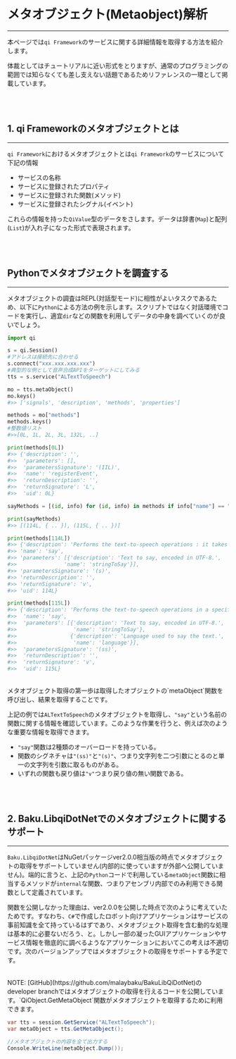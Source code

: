 # メタオブジェクト(Metaobject)解析
- - -

本ページでは`qi Framework`のサービスに関する詳細情報を取得する方法を紹介します。

体裁としてはチュートリアルに近い形式をとりますが、通常のプログラミングの範囲では知らなくても差し支えない話題であるためリファレンスの一環として掲載しています。


<br/><br/>
## 1. qi Frameworkのメタオブジェクトとは
- - -
`qi Framework`におけるメタオブジェクトとは`qi Framework`のサービスについて下記の情報

- サービスの名称
- サービスに登録されたプロパティ
- サービスに登録された関数(メソッド)
- サービスに登録されたシグナル(イベント)

これらの情報を持った`QiValue`型のデータをさします。データは辞書(`Map`)と配列(`List`)が入れ子になった形式で表現されます。


<br/><br/>
## Pythonでメタオブジェクトを調査する
- - -
メタオブジェクトの調査はREPL(対話型モード)に相性がよいタスクであるため、以下に`Python`による方法の例を示します。スクリプトではなく対話環境でコードを実行し、適宜`dir`などの関数を利用してデータの中身を調べていくのが良いでしょう。

```python
import qi

s = qi.Session()
#アドレスは接続先に合わせる
s.connect("xxx.xxx.xxx.xxx")
#典型的な例として音声合成APIをターゲットにしてみる
tts = s.service("ALTextToSpeech")

mo = tts.metaObject()
mo.keys()
#>> ['signals', 'description', 'methods', 'properties']

methods = mo["methods"]
methods.keys()
#整数値リスト
#>>[0L, 1L, 2L, 3L, 132L, ..]

print(methods[0L])
#>> {'description': '', 
#>>  'parameters': [], 
#>>  'parametersSignature': '(IIL)', 
#>>  'name': 'registerEvent', 
#>>  'returnDescription': '', 
#>>  'returnSignature': 'L', 
#>>  'uid': 0L}

sayMethods = [(id, info) for (id, info) in methods if info["name"] == "say"]

print(sayMethods)
#>> [(114L, { .. }), (115L, { .. })]

print(methods[114L])
#>> {'description': 'Performs the text-to-speech operations : it takes a std::string as input and outputs a sound in both speakers. String encoding must be UTF8.',
#>> 'name': 'say',
#>> 'parameters': [{'description': 'Text to say, encoded in UTF-8.',
#>>               'name': 'stringToSay'}],
#>> 'parametersSignature': '(s)',
#>> 'returnDescription': '',
#>> 'returnSignature': 'v',
#>> 'uid': 114L}

print(methods[115L])
#>> {'description': 'Performs the text-to-speech operations in a specific language: it takes a std::string as input and outputs a sound in both speakers. String encoding must be UTF8. Once the text is said, the language is set back to its initial value.',
#>>  'name': 'say',
#>>  'parameters': [{'description': 'Text to say, encoded in UTF-8.',
#>>                  'name': 'stringToSay'},
#>>                 {'description': 'Language used to say the text.',
#>>                  'name': 'language'}],
#>>  'parametersSignature': '(ss)',
#>>  'returnDescription': '',
#>>  'returnSignature': 'v',
#>>  'uid': 115L}

```

<br/>
メタオブジェクト取得の第一歩は取得したオブジェクトの`metaObject`関数を呼び出し、結果を取得することです。

上記の例では`ALTextToSpeech`のメタオブジェクトを取得し、`"say"`という名前の関数に関する情報を確認しています。このような作業を行うと、例えば次のような重要な情報を取得できます。

- `"say"`関数は2種類のオーバーロードを持っている。
- 関数のシグネチャは`"(ss)"`と`"(s)"`、つまり文字列を二つ引数にとるのと単一の文字列を引数に取るものがある。
- いずれの関数も戻り値は`"v"`つまり戻り値の無い関数である。




<br/><br/>
## 2. Baku.LibqiDotNetでのメタオブジェクトに関するサポート
- - -

`Baku.LibqiDotNet`はNuGetパッケージver2.0.0相当版の時点でメタオブジェクトの取得をサポートしていません(内部的に使っていますが外部へ公開していません)。端的に言うと、上記の`Python`コードで利用している`metaObject`関数に相当するメソッドが`internal`な関数、つまりアセンブリ内部でのみ利用できる関数として定義されています。

関数を公開しなかった理由は、ver2.0.0を公開した時点で次のように考えていたためです。すなわち、`C#`で作成したロボット向けアプリケーションはサービスの事前知識を全て持っているはずであり、メタオブジェクト取得を含む動的な処理は基本的に必要ないだろう、と。しかし一部の凝ったGUIアプリケーションやサービス情報を徹底的に調べるようなアプリケーションにおいてこの考えは不適切です。次のバージョンアップではメタオブジェクトの取得をサポートする予定です。

<br/>
NOTE: [GitHub](https://github.com/malaybaku/BakuLibQiDotNet)のdeveloper branchではメタオブジェクトの取得を行えるコードを公開しています。`QiObject.GetMetaObject`関数がメタオブジェクトを取得するために利用できます。

```csharp
var tts = session.GetService("ALTextToSpeech");
var metaObject = tts.GetMetaObject();

//メタオブジェクトの内容を全て出力する
Console.WriteLine(metaObject.Dump());
```



